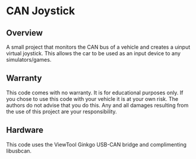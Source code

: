 # CAN Joystick

## Overview

A small project that monitors the CAN bus of a vehicle and creates a uinput
virtual joystick. This allows the car to be used as an input device to
any simulators/games.

## Warranty

This code comes with no warranty. It is for educational purposes only. If you
chose to use this code with your vehicle it is at your own risk. The authors do
not advise that you do this. Any and all damages resulting from the use of this
project are your responsibility.

## Hardware

This code uses the ViewTool Ginkgo USB-CAN bridge and complimenting libusbcan.
